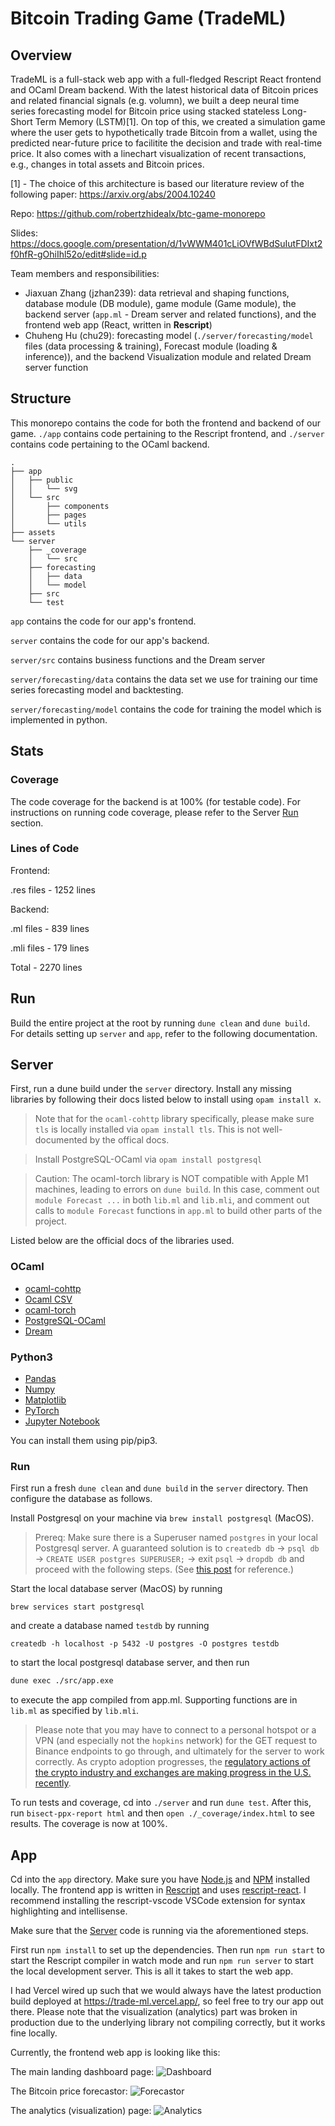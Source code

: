 # Bitcoin Trading Game (TradeML)

## Overview

TradeML is a full-stack web app with a full-fledged Rescript React frontend and OCaml Dream backend. With the latest historical data of Bitcoin prices and related financial signals (e.g. volumn), we built a deep neural time series forecasting model for Bitcoin price using stacked stateless Long-Short Term Memory (LSTM)[1]. On top of this, we created a simulation game where the user gets to hypothetically trade Bitcoin from a wallet, using the predicted near-future price to facilitite the decision and trade with real-time price. It also comes with a linechart visualization of recent transactions, e.g., changes in total assets and Bitcoin prices.

[1] - The choice of this architecture is based our literature review
of the following paper: https://arxiv.org/abs/2004.10240

Repo: https://github.com/robertzhidealx/btc-game-monorepo

Slides: https://docs.google.com/presentation/d/1vWWM401cLiOVfWBdSuIutFDIxt2f0hfR-gOhiIhl52o/edit#slide=id.p

<!-- Production Build: https://trade-ml.vercel.app. (See the [App](#app) section for details.) -->

Team members and responsibilities:

- Jiaxuan Zhang (jzhan239): data retrieval and shaping functions, database module (DB module), game module (Game module), the backend server (`app.ml` - Dream server and related functions), and the frontend web app (React, written in **Rescript**)
- Chuheng Hu (chu29): forecasting model (`./server/forecasting/model` files (data processing & training), Forecast module (loading & inference)), and the backend Visualization module and related Dream server function

## Structure

This monorepo contains the code for both the frontend and backend of our game. `./app` contains code pertaining to the Rescript frontend, and `./server` contains code pertaining to the OCaml backend.

```
.
├── app
│   ├── public
│   │   └── svg
│   └── src
│       ├── components
│       ├── pages
│       └── utils
├── assets
└── server
    ├── _coverage
    │   └── src
    ├── forecasting
    │   ├── data
    │   └── model
    ├── src
    └── test
```

`app` contains the code for our app's frontend.

`server` contains the code for our app's backend.

`server/src` contains business functions and the Dream server

`server/forecasting/data` contains the data set we use for training our time series forecasting model and backtesting.

`server/forecasting/model` contains the code for training the model which is implemented in python.

## Stats

### Coverage

The code coverage for the backend is at 100% (for testable code). For instructions on running code coverage, please refer to the Server [Run](#run-1) section.

### Lines of Code

Frontend:

.res files - 1252 lines

Backend:

.ml files - 839 lines

.mli files - 179 lines

Total - 2270 lines

## Run

Build the entire project at the root by running `dune clean` and `dune build`. For details setting up `server` and `app`, refer to the following documentation.

## Server

First, run a dune build under the `server` directory. Install any missing libraries by following their docs listed below to install using `opam install x`.

> Note that for the `ocaml-cohttp` library specifically, please make sure `tls` is locally installed via `opam install tls`. This is not well-documented by the offical docs.

> Install PostgreSQL-OCaml via `opam install postgresql`

> Caution: The ocaml-torch library is NOT compatible with Apple M1 machines, leading to errors on `dune build`. In this case, comment out `module Forecast ...` in both `lib.ml` and `lib.mli`, and comment out calls to `module Forecast` functions in `app.ml` to build other parts of the project.

Listed below are the official docs of the libraries used.

### OCaml

- [ocaml-cohttp](https://github.com/mirage/ocaml-cohttp#installation)
- [Ocaml CSV](https://github.com/Chris00/ocaml-csv)
- [ocaml-torch](https://github.com/LaurentMazare/ocaml-torch)
- [PostgreSQL-OCaml](https://github.com/mmottl/postgresql-ocaml)
- [Dream](https://github.com/aantron/dream)

### Python3

- [Pandas](https://pandas.pydata.org/docs/getting_started/install.html)
- [Numpy](https://numpy.org/install/)
- [Matplotlib](https://matplotlib.org/stable/#installation)
- [PyTorch](https://pytorch.org/get-started/locally/)
- [Jupyter Notebook](https://jupyter.org/install)

You can install them using pip/pip3.

### Run

First run a fresh `dune clean` and `dune build` in the `server` directory. Then configure the database as follows.

Install Postgresql on your machine via `brew install postgresql` (MacOS).

> Prereq: Make sure there is a Superuser named `postgres` in your local Postgresql server. A guaranteed solution is to `createdb db` -> `psql db` -> `CREATE USER postgres SUPERUSER;` -> exit `psql` -> `dropdb db` and proceed with the following steps. (See [this post](https://stackoverflow.com/questions/15301826/psql-fatal-role-postgres-does-not-exist) for reference.)

Start the local database server (MacOS) by running

```
brew services start postgresql
```

and create a database named `testdb` by running

```
createdb -h localhost -p 5432 -U postgres -O postgres testdb
```

to start the local postgresql database server, and then run

```ocaml
dune exec ./src/app.exe
```

to execute the app compiled from app.ml. Supporting functions are in `lib.ml` as specified by `lib.mli`.

> Please note that you may have to connect to a personal hotspot or a VPN (and especially not the `hopkins` network) for the GET request to Binance endpoints to go through, and ultimately for the server to work correctly. As crypto adoption progresses, the [regulatory actions of the crypto industry and exchanges are making progress in the U.S. recently](https://www.forbes.com/sites/haileylennon/2021/12/09/capitol-hill-warms-up-to-crypto/?sh=3876df23790c).

To run tests and coverage, cd into `./server` and run `dune test`. After this, run `bisect-ppx-report html` and then `open ./_coverage/index.html` to see results. The coverage is now at 100%.

## App

Cd into the `app` directory. Make sure you have [Node.js](https://nodejs.org/en/download/package-manager/) and [NPM](https://docs.npmjs.com/downloading-and-installing-node-js-and-npm) installed locally. The frontend app is written in [Rescript](https://rescript-lang.org/) and uses [rescript-react](https://rescript-lang.org/docs/react/latest/introduction). I recommend installing the rescript-vscode VSCode extension for syntax highlighting and intellisense.

Make sure that the [Server](#server) code is running via the aforementioned steps.

First run `npm install` to set up the dependencies. Then run `npm run start` to start the Rescript compiler in watch mode and run `npm run server` to start the local development server. This is all it takes to start the web app.

I had Vercel wired up such that we would always have the latest production build deployed at https://trade-ml.vercel.app/, so feel free to try our app out there. Please note that the visualization (analytics) part was broken in production due to the underlying library not compiling correctly, but it works fine locally.

Currently, the frontend web app is looking like this:

The main landing dashboard page:
![Dashboard](/assets/dashboard.png)

The Bitcoin price forecastor:
![Forecastor](/assets/forecastor.png)

The analytics (visualization) page:
![Analytics](/assets/analytics.png)
